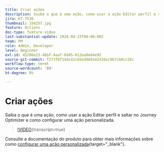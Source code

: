 ```yaml
---
title: Criar ações
description: Saiba o que é uma ação, como usar a ação Editar perfil e saltar no Journey Optimizer e como configurar uma ação personalizada.
jira: KT-7536
thumbnail: 334257.jpg
feature: Actions
doc-type: feature video
last-substantial-update: 2024-04-15T00:00:00Z
team: PM
role: Admin, Developer
level: Beginner
exl-id: 45206e23-46bf-4aaf-8d45-012ea0e64e92
source-git-commit: f273f8f14dc42c65e4989142d16ac967cb0cc26c
workflow-type: tm+mt
source-wordcount: '69'
ht-degree: 8%

---
```


# Criar ações

Saiba o que é uma ação, como usar a ação Editar perfil e saltar no Journey Optimizer e como configurar uma ação personalizada.

>[!VIDEO](https://video.tv.adobe.com/v/3428396?quality=12&learn=on){transcript=true}

Consulte a documentação do produto para obter mais informações sobre como [configurar uma ação personalizada](https://experienceleague.adobe.com/en/docs/journey-optimizer/using/configuration/configure-journeys/action-journeys/about-custom-action-configuration){target="_blank"}.
